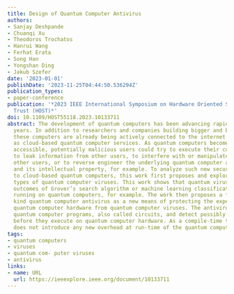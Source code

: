 ```yaml
---
title: Design of Quantum Computer Antivirus
authors:
- Sanjay Deshpande
- Chuanqi Xu
- Theodoros Trochatos
- Hanrui Wang
- Ferhat Erata
- Song Han
- Yongshan Ding
- Jakub Szefer
date: '2023-01-01'
publishDate: '2023-11-25T04:44:50.536294Z'
publication_types:
- paper-conference
publication: '*2023 IEEE International Symposium on Hardware Oriented Security and
  Trust (HOST)*'
doi: 10.1109/HOST55118.2023.10133711
abstract: The development of quantum computers has been advancing rapidly in recent
  years. In addition to researchers and companies building bigger and bigger machines,
  these computers are already being actively connected to the internet and offered
  as cloud-based quantum computer services. As quantum computers become more widely
  accessible, potentially malicious users could try to execute their code on the machines
  to leak information from other users, to interfere with or manipulate results of
  other users, or to reverse engineer the underlying quantum computer architecture
  and its intellectual property, for example. To analyze such new security threats
  to cloud-based quantum computers, this work first proposes and explores different
  types of quantum computer viruses. This work shows that quantum viruses can impact
  outcomes of Grover’s search algorithm or machine learning classification algorithms
  running on quantum computers, for example. The work then proposes a first of its
  kind quantum computer antivirus as a new means of protecting the expensive and fragile
  quantum computer hardware from quantum computer viruses. The antivirus can analyze
  quantum computer programs, also called circuits, and detect possibly malicious ones
  before they execute on quantum computer hardware. As a compile-time technique, it
  does not introduce any new overhead at run-time of the quantum computer.
tags:
- quantum computers
- viruses
- quantum com- puter viruses
- antivirus
links:
- name: URL
  url: https://ieeexplore.ieee.org/document/10133711
---
```

